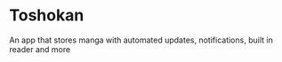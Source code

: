 # Toshokan
An app that stores manga with automated updates, notifications, built in reader and more
